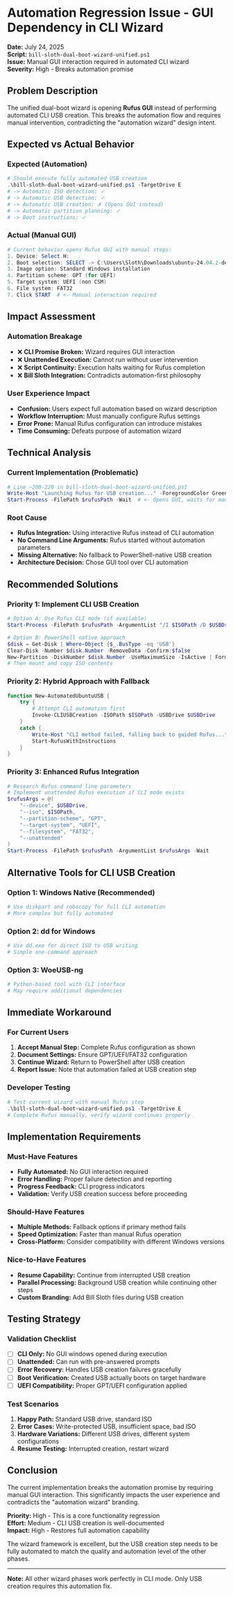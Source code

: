 # Automation Regression Issue - GUI Dependency in CLI Wizard

**Date:** July 24, 2025  
**Script:** `bill-sloth-dual-boot-wizard-unified.ps1`  
**Issue:** Manual GUI interaction required in automated CLI wizard  
**Severity:** High - Breaks automation promise

## Problem Description

The unified dual-boot wizard is opening **Rufus GUI** instead of performing automated CLI USB creation. This breaks the automation flow and requires manual intervention, contradicting the "automation wizard" design intent.

## Expected vs Actual Behavior

### Expected (Automation)
```powershell
# Should execute fully automated USB creation
.\bill-sloth-dual-boot-wizard-unified.ps1 -TargetDrive E
# -> Automatic ISO detection: ✓
# -> Automatic USB detection: ✓  
# -> Automatic USB creation: ✗ (Opens GUI instead)
# -> Automatic partition planning: ✓
# -> Boot instructions: ✓
```

### Actual (Manual GUI)
```powershell
# Current behavior opens Rufus GUI with manual steps:
1. Device: Select H:
2. Boot selection: SELECT -> C:\Users\Sloth\Downloads\ubuntu-24.04.2-desktop-amd64 (1).iso
3. Image option: Standard Windows installation  
4. Partition scheme: GPT (for UEFI)
5. Target system: UEFI (non CSM)
6. File system: FAT32
7. Click START  # <- Manual interaction required
```

## Impact Assessment

### Automation Breakage
- ❌ **CLI Promise Broken:** Wizard requires GUI interaction
- ❌ **Unattended Execution:** Cannot run without user intervention
- ❌ **Script Continuity:** Execution halts waiting for Rufus completion
- ❌ **Bill Sloth Integration:** Contradicts automation-first philosophy

### User Experience Impact
- **Confusion:** Users expect full automation based on wizard description
- **Workflow Interruption:** Must manually configure Rufus settings
- **Error Prone:** Manual Rufus configuration can introduce mistakes
- **Time Consuming:** Defeats purpose of automation wizard

## Technical Analysis

### Current Implementation (Problematic)
```powershell
# Line ~200-220 in bill-sloth-dual-boot-wizard-unified.ps1
Write-Host "Launching Rufus for USB creation..." -ForegroundColor Green
Start-Process -FilePath $rufusPath -Wait  # <- Opens GUI, waits for manual completion
```

### Root Cause
- **Rufus Integration:** Using interactive Rufus instead of CLI automation
- **No Command Line Arguments:** Rufus started without automation parameters  
- **Missing Alternative:** No fallback to PowerShell-native USB creation
- **Architecture Decision:** Chose GUI tool over CLI automation

## Recommended Solutions

### Priority 1: Implement CLI USB Creation
```powershell
# Option A: Use Rufus CLI mode (if available)
Start-Process -FilePath $rufusPath -ArgumentList "/I $ISOPath /D $USBDrive /P GPT /F FAT32 /S" -Wait

# Option B: PowerShell native approach
$disk = Get-Disk | Where-Object {$_.BusType -eq 'USB'}
Clear-Disk -Number $disk.Number -RemoveData -Confirm:$false
New-Partition -DiskNumber $disk.Number -UseMaximumSize -IsActive | Format-Volume -FileSystem FAT32
# Then mount and copy ISO contents
```

### Priority 2: Hybrid Approach with Fallback
```powershell
function New-AutomatedUbuntuUSB {
    try {
        # Attempt CLI automation first
        Invoke-CLIUSBCreation -ISOPath $ISOPath -USBDrive $USBDrive
    }
    catch {
        Write-Host "CLI method failed, falling back to guided Rufus..." -ForegroundColor Yellow
        Start-RufusWithInstructions
    }
}
```

### Priority 3: Enhanced Rufus Integration
```powershell
# Research Rufus command line parameters
# Implement unattended Rufus execution if CLI mode exists
$rufusArgs = @(
    "--device", $USBDrive,
    "--iso", $ISOPath,
    "--partition-scheme", "GPT",
    "--target-system", "UEFI",
    "--filesystem", "FAT32",
    "--unattended"
)
Start-Process -FilePath $rufusPath -ArgumentList $rufusArgs -Wait
```

## Alternative Tools for CLI USB Creation

### Option 1: Windows Native (Recommended)
```powershell
# Use diskpart and robocopy for full CLI automation
# More complex but fully automated
```

### Option 2: dd for Windows
```powershell
# Use dd.exe for direct ISO to USB writing
# Simple one-command approach
```

### Option 3: WoeUSB-ng
```powershell
# Python-based tool with CLI interface
# May require additional dependencies
```

## Immediate Workaround

### For Current Users
1. **Accept Manual Step:** Complete Rufus configuration as shown
2. **Document Settings:** Ensure GPT/UEFI/FAT32 configuration
3. **Continue Wizard:** Return to PowerShell after USB creation
4. **Report Issue:** Note that automation failed at USB creation step

### Developer Testing
```powershell
# Test current wizard with manual Rufus step
.\bill-sloth-dual-boot-wizard-unified.ps1 -TargetDrive E
# Complete Rufus manually, verify wizard continues properly
```

## Implementation Requirements

### Must-Have Features
- **Fully Automated:** No GUI interaction required
- **Error Handling:** Proper failure detection and reporting  
- **Progress Feedback:** CLI progress indicators
- **Validation:** Verify USB creation success before proceeding

### Should-Have Features
- **Multiple Methods:** Fallback options if primary method fails
- **Speed Optimization:** Faster than manual Rufus operation
- **Cross-Platform:** Consider compatibility with different Windows versions

### Nice-to-Have Features
- **Resume Capability:** Continue from interrupted USB creation
- **Parallel Processing:** Background USB creation while continuing other steps
- **Custom Branding:** Add Bill Sloth files during USB creation

## Testing Strategy

### Validation Checklist
- [ ] **CLI Only:** No GUI windows opened during execution
- [ ] **Unattended:** Can run with pre-answered prompts  
- [ ] **Error Recovery:** Handles USB creation failures gracefully
- [ ] **Boot Verification:** Created USB actually boots on target hardware
- [ ] **UEFI Compatibility:** Proper GPT/UEFI configuration applied

### Test Scenarios
1. **Happy Path:** Standard USB drive, standard ISO
2. **Error Cases:** Write-protected USB, insufficient space, bad ISO
3. **Hardware Variations:** Different USB drives, different system configurations
4. **Resume Testing:** Interrupted creation, restart wizard

## Conclusion

The current implementation breaks the automation promise by requiring manual GUI interaction. This significantly impacts the user experience and contradicts the "automation wizard" branding.

**Priority:** High - This is a core functionality regression  
**Effort:** Medium - CLI USB creation is well-documented  
**Impact:** High - Restores full automation capability  

The wizard framework is excellent, but the USB creation step needs to be fully automated to match the quality and automation level of the other phases.

---

**Note:** All other wizard phases work perfectly in CLI mode. Only USB creation requires this automation fix.